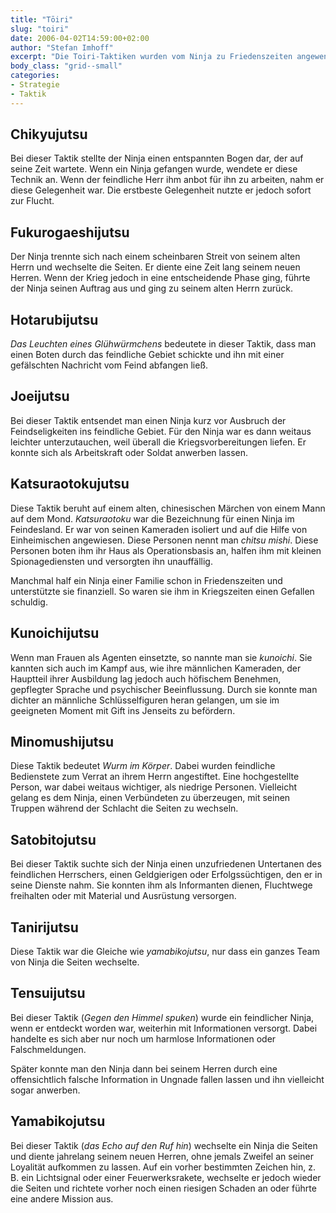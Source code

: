 ```yaml
---
title: "Tōiri"
slug: "toiri"
date: 2006-04-02T14:59:00+02:00
author: "Stefan Imhoff"
excerpt: "Die Toiri-Taktiken wurden vom Ninja zu Friedenszeiten angewendet. Sie enthalten vor allem Spionage und vorbeugende Taktiken."
body_class: "grid--small"
categories:
- Strategie
- Taktik
---
```


## Chikyujutsu

Bei dieser Taktik stellte der Ninja einen entspannten Bogen dar, der auf seine Zeit wartete. Wenn ein Ninja gefangen wurde, wendete er diese Technik an. Wenn der feindliche Herr ihm anbot für ihn zu arbeiten, nahm er diese Gelegenheit war. Die erstbeste Gelegenheit nutzte er jedoch sofort zur Flucht.


## Fukurogaeshijutsu

Der Ninja trennte sich nach einem scheinbaren Streit von seinem alten Herrn und wechselte die Seiten. Er diente eine Zeit lang seinem neuen Herren. Wenn der Krieg jedoch in eine entscheidende Phase ging, führte der Ninja seinen Auftrag aus und ging zu seinem alten Herrn zurück.


## Hotarubijutsu

*Das Leuchten eines Glühwürmchens* bedeutete in dieser Taktik, dass man einen Boten durch das feindliche Gebiet schickte und ihn mit einer gefälschten Nachricht vom Feind abfangen ließ.


## Joeijutsu

Bei dieser Taktik entsendet man einen Ninja kurz vor Ausbruch der Feindseligkeiten ins feindliche Gebiet. Für den Ninja war es dann weitaus leichter unterzutauchen, weil überall die Kriegsvorbereitungen liefen. Er konnte sich als Arbeitskraft oder Soldat anwerben lassen.


## Katsuraotokujutsu

Diese Taktik beruht auf einem alten, chinesischen Märchen von einem Mann auf dem Mond. *Katsuraotoku* war die Bezeichnung für einen Ninja im Feindesland. Er war von seinen Kameraden isoliert und auf die Hilfe von Einheimischen angewiesen. Diese Personen nennt man *chitsu mishi*. Diese Personen boten ihm ihr Haus als Operationsbasis an, halfen ihm mit kleinen Spionagediensten und versorgten ihn unauffällig.

Manchmal half ein Ninja einer Familie schon in Friedenszeiten und unterstützte sie finanziell. So waren sie ihm in Kriegszeiten einen Gefallen schuldig.


## Kunoichijutsu

Wenn man Frauen als Agenten einsetzte, so nannte man sie *kunoichi*. Sie kannten sich auch im Kampf aus, wie ihre männlichen Kameraden, der Hauptteil ihrer Ausbildung lag jedoch auch höfischem Benehmen, gepflegter Sprache und psychischer Beeinflussung. Durch sie konnte man dichter an männliche Schlüsselfiguren heran gelangen, um sie im geeigneten Moment mit Gift ins Jenseits zu befördern.


## Minomushijutsu

Diese Taktik bedeutet *Wurm im Körper*. Dabei wurden feindliche Bedienstete zum Verrat an ihrem Herrn angestiftet. Eine hochgestellte Person, war dabei weitaus wichtiger, als niedrige Personen. Vielleicht gelang es dem Ninja, einen Verbündeten zu überzeugen, mit seinen Truppen während der Schlacht die Seiten zu wechseln.


## Satobitojutsu

Bei dieser Taktik suchte sich der Ninja einen unzufriedenen Untertanen des feindlichen Herrschers, einen Geldgierigen oder Erfolgssüchtigen, den er in seine Dienste nahm. Sie konnten ihm als Informanten dienen, Fluchtwege freihalten oder mit Material und Ausrüstung versorgen.


## Tanirijutsu

Diese Taktik war die Gleiche wie *yamabikojutsu*, nur dass ein ganzes Team von Ninja die Seiten wechselte.


## Tensuijutsu

Bei dieser Taktik (*Gegen den Himmel spuken*) wurde ein feindlicher Ninja, wenn er entdeckt worden war, weiterhin mit Informationen versorgt. Dabei handelte es sich aber nur noch um harmlose Informationen oder Falschmeldungen.

Später konnte man den Ninja dann bei seinem Herren durch eine offensichtlich falsche Information in Ungnade fallen lassen und ihn vielleicht sogar anwerben.


## Yamabikojutsu

Bei dieser Taktik (*das Echo auf den Ruf hin*) wechselte ein Ninja die Seiten und diente jahrelang seinem neuen Herren, ohne jemals Zweifel an seiner Loyalität aufkommen zu lassen. Auf ein vorher bestimmten Zeichen hin, z. B. ein Lichtsignal oder einer Feuerwerksrakete, wechselte er jedoch wieder die Seiten und richtete vorher noch einen riesigen Schaden an oder führte eine andere Mission aus.
